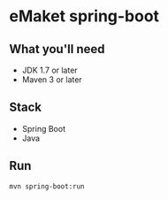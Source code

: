 # eMaket spring-boot

## What you'll need
- JDK 1.7 or later
- Maven 3 or later

## Stack
- Spring Boot
- Java

## Run
`mvn spring-boot:run`